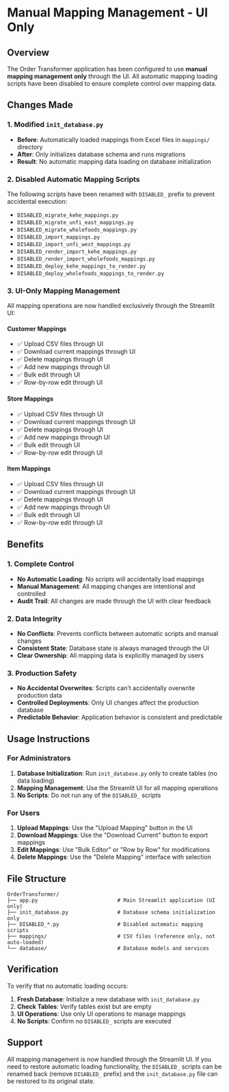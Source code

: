 # Manual Mapping Management - UI Only

## Overview
The Order Transformer application has been configured to use **manual mapping management only** through the UI. All automatic mapping loading scripts have been disabled to ensure complete control over mapping data.

## Changes Made

### 1. Modified `init_database.py`
- **Before**: Automatically loaded mappings from Excel files in `mappings/` directory
- **After**: Only initializes database schema and runs migrations
- **Result**: No automatic mapping data loading on database initialization

### 2. Disabled Automatic Mapping Scripts
The following scripts have been renamed with `DISABLED_` prefix to prevent accidental execution:

- `DISABLED_migrate_kehe_mappings.py`
- `DISABLED_migrate_unfi_east_mappings.py` 
- `DISABLED_migrate_wholefoods_mappings.py`
- `DISABLED_import_mappings.py`
- `DISABLED_import_unfi_west_mappings.py`
- `DISABLED_render_import_kehe_mappings.py`
- `DISABLED_render_import_wholefoods_mappings.py`
- `DISABLED_deploy_kehe_mappings_to_render.py`
- `DISABLED_deploy_wholefoods_mappings_to_render.py`

### 3. UI-Only Mapping Management
All mapping operations are now handled exclusively through the Streamlit UI:

#### **Customer Mappings**
- ✅ Upload CSV files through UI
- ✅ Download current mappings through UI
- ✅ Delete mappings through UI
- ✅ Add new mappings through UI
- ✅ Bulk edit through UI
- ✅ Row-by-row edit through UI

#### **Store Mappings**
- ✅ Upload CSV files through UI
- ✅ Download current mappings through UI
- ✅ Delete mappings through UI
- ✅ Add new mappings through UI
- ✅ Bulk edit through UI
- ✅ Row-by-row edit through UI

#### **Item Mappings**
- ✅ Upload CSV files through UI
- ✅ Download current mappings through UI
- ✅ Delete mappings through UI
- ✅ Add new mappings through UI
- ✅ Bulk edit through UI
- ✅ Row-by-row edit through UI

## Benefits

### 1. Complete Control
- **No Automatic Loading**: No scripts will accidentally load mappings
- **Manual Management**: All mapping changes are intentional and controlled
- **Audit Trail**: All changes are made through the UI with clear feedback

### 2. Data Integrity
- **No Conflicts**: Prevents conflicts between automatic scripts and manual changes
- **Consistent State**: Database state is always managed through the UI
- **Clear Ownership**: All mapping data is explicitly managed by users

### 3. Production Safety
- **No Accidental Overwrites**: Scripts can't accidentally overwrite production data
- **Controlled Deployments**: Only UI changes affect the production database
- **Predictable Behavior**: Application behavior is consistent and predictable

## Usage Instructions

### For Administrators
1. **Database Initialization**: Run `init_database.py` only to create tables (no data loading)
2. **Mapping Management**: Use the Streamlit UI for all mapping operations
3. **No Scripts**: Do not run any of the `DISABLED_` scripts

### For Users
1. **Upload Mappings**: Use the "Upload Mapping" button in the UI
2. **Download Mappings**: Use the "Download Current" button to export mappings
3. **Edit Mappings**: Use "Bulk Editor" or "Row by Row" for modifications
4. **Delete Mappings**: Use the "Delete Mapping" interface with selection

## File Structure
```
OrderTransformer/
├── app.py                          # Main Streamlit application (UI only)
├── init_database.py                # Database schema initialization only
├── DISABLED_*.py                   # Disabled automatic mapping scripts
├── mappings/                       # CSV files (reference only, not auto-loaded)
└── database/                       # Database models and services
```

## Verification
To verify that no automatic loading occurs:

1. **Fresh Database**: Initialize a new database with `init_database.py`
2. **Check Tables**: Verify tables exist but are empty
3. **UI Operations**: Use only UI operations to manage mappings
4. **No Scripts**: Confirm no `DISABLED_` scripts are executed

## Support
All mapping management is now handled through the Streamlit UI. If you need to restore automatic loading functionality, the `DISABLED_` scripts can be renamed back (remove `DISABLED_` prefix) and the `init_database.py` file can be restored to its original state.
